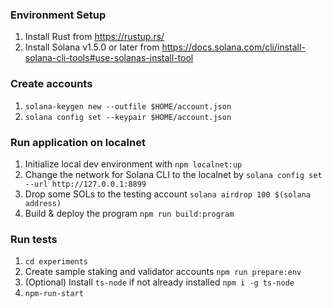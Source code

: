 ### Environment Setup
1. Install Rust from https://rustup.rs/
2. Install Solana v1.5.0 or later from https://docs.solana.com/cli/install-solana-cli-tools#use-solanas-install-tool

### Create accounts

1. `solana-keygen new --outfile $HOME/account.json`
2. `solana config set --keypair $HOME/account.json`

### Run application on localnet

1. Initialize local dev environment with `npm localnet:up`
2. Change the network for Solana CLI to the localnet by `solana config set --url http://127.0.0.1:8899`
3. Drop some SOLs to the testing account `solana airdrop 100 $(solana address)`
4. Build & deploy the program `npm run build:program`

### Run tests

1. `cd experiments`
2. Create sample staking and validator accounts `npm run prepare:env`
3. (Optional) Install `ts-node` if not already installed `npm i -g ts-node`
4. `npm-run-start`

